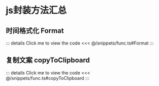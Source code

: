 
# js封装方法汇总

## 时间格式化 Format

::: details  Click me to view the code
<<< @/snippets/func.ts#Format
:::

## 复制文案 copyToClipboard

::: details Click me to view the code
<<< @/snippets/func.ts#copyToClipboard
:::

